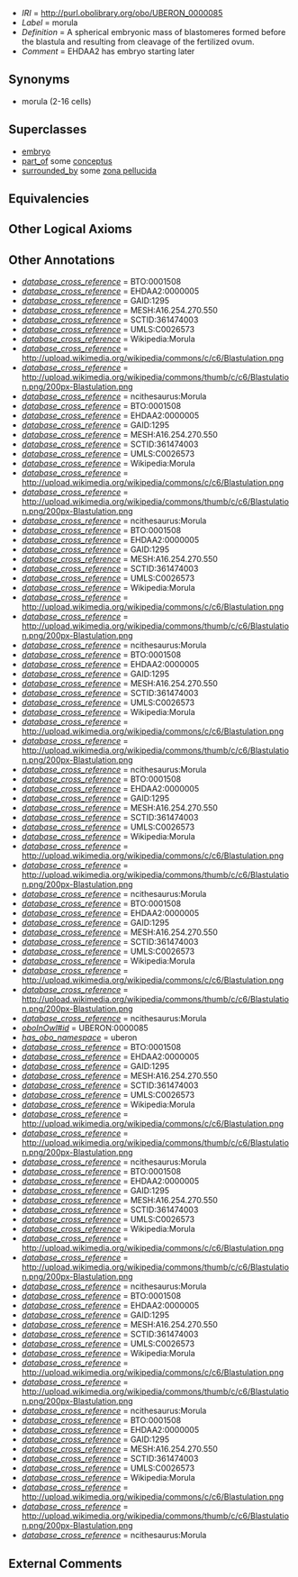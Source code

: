 * *IRI* = http://purl.obolibrary.org/obo/UBERON_0000085
 * *Label* = morula
 * *Definition* = A spherical embryonic mass of blastomeres formed before the blastula and resulting from cleavage of the fertilized ovum.
 * *Comment* = EHDAA2 has embryo starting later

## Synonyms

 * morula (2-16 cells)

## Superclasses

 * [embryo](../../UBERON/22/UBERON_0000922.md)
 * [part_of](../../BFO/50/BFO_0000050.md) some [conceptus](../../UBERON/16/UBERON_0004716.md)
 * [surrounded_by](../../RO/19/RO_0002219.md) some [zona pellucida](../../UBERON/86/UBERON_0000086.md)

## Equivalencies


## Other Logical Axioms


## Other Annotations

 * *[database_cross_reference](../../ef/oboInOwl#hasDbXref.md)* = BTO:0001508
 * *[database_cross_reference](../../ef/oboInOwl#hasDbXref.md)* = EHDAA2:0000005
 * *[database_cross_reference](../../ef/oboInOwl#hasDbXref.md)* = GAID:1295
 * *[database_cross_reference](../../ef/oboInOwl#hasDbXref.md)* = MESH:A16.254.270.550
 * *[database_cross_reference](../../ef/oboInOwl#hasDbXref.md)* = SCTID:361474003
 * *[database_cross_reference](../../ef/oboInOwl#hasDbXref.md)* = UMLS:C0026573
 * *[database_cross_reference](../../ef/oboInOwl#hasDbXref.md)* = Wikipedia:Morula
 * *[database_cross_reference](../../ef/oboInOwl#hasDbXref.md)* = http://upload.wikimedia.org/wikipedia/commons/c/c6/Blastulation.png
 * *[database_cross_reference](../../ef/oboInOwl#hasDbXref.md)* = http://upload.wikimedia.org/wikipedia/commons/thumb/c/c6/Blastulation.png/200px-Blastulation.png
 * *[database_cross_reference](../../ef/oboInOwl#hasDbXref.md)* = ncithesaurus:Morula
 * *[database_cross_reference](../../ef/oboInOwl#hasDbXref.md)* = BTO:0001508
 * *[database_cross_reference](../../ef/oboInOwl#hasDbXref.md)* = EHDAA2:0000005
 * *[database_cross_reference](../../ef/oboInOwl#hasDbXref.md)* = GAID:1295
 * *[database_cross_reference](../../ef/oboInOwl#hasDbXref.md)* = MESH:A16.254.270.550
 * *[database_cross_reference](../../ef/oboInOwl#hasDbXref.md)* = SCTID:361474003
 * *[database_cross_reference](../../ef/oboInOwl#hasDbXref.md)* = UMLS:C0026573
 * *[database_cross_reference](../../ef/oboInOwl#hasDbXref.md)* = Wikipedia:Morula
 * *[database_cross_reference](../../ef/oboInOwl#hasDbXref.md)* = http://upload.wikimedia.org/wikipedia/commons/c/c6/Blastulation.png
 * *[database_cross_reference](../../ef/oboInOwl#hasDbXref.md)* = http://upload.wikimedia.org/wikipedia/commons/thumb/c/c6/Blastulation.png/200px-Blastulation.png
 * *[database_cross_reference](../../ef/oboInOwl#hasDbXref.md)* = ncithesaurus:Morula
 * *[database_cross_reference](../../ef/oboInOwl#hasDbXref.md)* = BTO:0001508
 * *[database_cross_reference](../../ef/oboInOwl#hasDbXref.md)* = EHDAA2:0000005
 * *[database_cross_reference](../../ef/oboInOwl#hasDbXref.md)* = GAID:1295
 * *[database_cross_reference](../../ef/oboInOwl#hasDbXref.md)* = MESH:A16.254.270.550
 * *[database_cross_reference](../../ef/oboInOwl#hasDbXref.md)* = SCTID:361474003
 * *[database_cross_reference](../../ef/oboInOwl#hasDbXref.md)* = UMLS:C0026573
 * *[database_cross_reference](../../ef/oboInOwl#hasDbXref.md)* = Wikipedia:Morula
 * *[database_cross_reference](../../ef/oboInOwl#hasDbXref.md)* = http://upload.wikimedia.org/wikipedia/commons/c/c6/Blastulation.png
 * *[database_cross_reference](../../ef/oboInOwl#hasDbXref.md)* = http://upload.wikimedia.org/wikipedia/commons/thumb/c/c6/Blastulation.png/200px-Blastulation.png
 * *[database_cross_reference](../../ef/oboInOwl#hasDbXref.md)* = ncithesaurus:Morula
 * *[database_cross_reference](../../ef/oboInOwl#hasDbXref.md)* = BTO:0001508
 * *[database_cross_reference](../../ef/oboInOwl#hasDbXref.md)* = EHDAA2:0000005
 * *[database_cross_reference](../../ef/oboInOwl#hasDbXref.md)* = GAID:1295
 * *[database_cross_reference](../../ef/oboInOwl#hasDbXref.md)* = MESH:A16.254.270.550
 * *[database_cross_reference](../../ef/oboInOwl#hasDbXref.md)* = SCTID:361474003
 * *[database_cross_reference](../../ef/oboInOwl#hasDbXref.md)* = UMLS:C0026573
 * *[database_cross_reference](../../ef/oboInOwl#hasDbXref.md)* = Wikipedia:Morula
 * *[database_cross_reference](../../ef/oboInOwl#hasDbXref.md)* = http://upload.wikimedia.org/wikipedia/commons/c/c6/Blastulation.png
 * *[database_cross_reference](../../ef/oboInOwl#hasDbXref.md)* = http://upload.wikimedia.org/wikipedia/commons/thumb/c/c6/Blastulation.png/200px-Blastulation.png
 * *[database_cross_reference](../../ef/oboInOwl#hasDbXref.md)* = ncithesaurus:Morula
 * *[database_cross_reference](../../ef/oboInOwl#hasDbXref.md)* = BTO:0001508
 * *[database_cross_reference](../../ef/oboInOwl#hasDbXref.md)* = EHDAA2:0000005
 * *[database_cross_reference](../../ef/oboInOwl#hasDbXref.md)* = GAID:1295
 * *[database_cross_reference](../../ef/oboInOwl#hasDbXref.md)* = MESH:A16.254.270.550
 * *[database_cross_reference](../../ef/oboInOwl#hasDbXref.md)* = SCTID:361474003
 * *[database_cross_reference](../../ef/oboInOwl#hasDbXref.md)* = UMLS:C0026573
 * *[database_cross_reference](../../ef/oboInOwl#hasDbXref.md)* = Wikipedia:Morula
 * *[database_cross_reference](../../ef/oboInOwl#hasDbXref.md)* = http://upload.wikimedia.org/wikipedia/commons/c/c6/Blastulation.png
 * *[database_cross_reference](../../ef/oboInOwl#hasDbXref.md)* = http://upload.wikimedia.org/wikipedia/commons/thumb/c/c6/Blastulation.png/200px-Blastulation.png
 * *[database_cross_reference](../../ef/oboInOwl#hasDbXref.md)* = ncithesaurus:Morula
 * *[database_cross_reference](../../ef/oboInOwl#hasDbXref.md)* = BTO:0001508
 * *[database_cross_reference](../../ef/oboInOwl#hasDbXref.md)* = EHDAA2:0000005
 * *[database_cross_reference](../../ef/oboInOwl#hasDbXref.md)* = GAID:1295
 * *[database_cross_reference](../../ef/oboInOwl#hasDbXref.md)* = MESH:A16.254.270.550
 * *[database_cross_reference](../../ef/oboInOwl#hasDbXref.md)* = SCTID:361474003
 * *[database_cross_reference](../../ef/oboInOwl#hasDbXref.md)* = UMLS:C0026573
 * *[database_cross_reference](../../ef/oboInOwl#hasDbXref.md)* = Wikipedia:Morula
 * *[database_cross_reference](../../ef/oboInOwl#hasDbXref.md)* = http://upload.wikimedia.org/wikipedia/commons/c/c6/Blastulation.png
 * *[database_cross_reference](../../ef/oboInOwl#hasDbXref.md)* = http://upload.wikimedia.org/wikipedia/commons/thumb/c/c6/Blastulation.png/200px-Blastulation.png
 * *[database_cross_reference](../../ef/oboInOwl#hasDbXref.md)* = ncithesaurus:Morula
 * *[oboInOwl#id](../../id/oboInOwl#id.md)* = UBERON:0000085
 * *[has_obo_namespace](../../ce/oboInOwl#hasOBONamespace.md)* = uberon
 * *[database_cross_reference](../../ef/oboInOwl#hasDbXref.md)* = BTO:0001508
 * *[database_cross_reference](../../ef/oboInOwl#hasDbXref.md)* = EHDAA2:0000005
 * *[database_cross_reference](../../ef/oboInOwl#hasDbXref.md)* = GAID:1295
 * *[database_cross_reference](../../ef/oboInOwl#hasDbXref.md)* = MESH:A16.254.270.550
 * *[database_cross_reference](../../ef/oboInOwl#hasDbXref.md)* = SCTID:361474003
 * *[database_cross_reference](../../ef/oboInOwl#hasDbXref.md)* = UMLS:C0026573
 * *[database_cross_reference](../../ef/oboInOwl#hasDbXref.md)* = Wikipedia:Morula
 * *[database_cross_reference](../../ef/oboInOwl#hasDbXref.md)* = http://upload.wikimedia.org/wikipedia/commons/c/c6/Blastulation.png
 * *[database_cross_reference](../../ef/oboInOwl#hasDbXref.md)* = http://upload.wikimedia.org/wikipedia/commons/thumb/c/c6/Blastulation.png/200px-Blastulation.png
 * *[database_cross_reference](../../ef/oboInOwl#hasDbXref.md)* = ncithesaurus:Morula
 * *[database_cross_reference](../../ef/oboInOwl#hasDbXref.md)* = BTO:0001508
 * *[database_cross_reference](../../ef/oboInOwl#hasDbXref.md)* = EHDAA2:0000005
 * *[database_cross_reference](../../ef/oboInOwl#hasDbXref.md)* = GAID:1295
 * *[database_cross_reference](../../ef/oboInOwl#hasDbXref.md)* = MESH:A16.254.270.550
 * *[database_cross_reference](../../ef/oboInOwl#hasDbXref.md)* = SCTID:361474003
 * *[database_cross_reference](../../ef/oboInOwl#hasDbXref.md)* = UMLS:C0026573
 * *[database_cross_reference](../../ef/oboInOwl#hasDbXref.md)* = Wikipedia:Morula
 * *[database_cross_reference](../../ef/oboInOwl#hasDbXref.md)* = http://upload.wikimedia.org/wikipedia/commons/c/c6/Blastulation.png
 * *[database_cross_reference](../../ef/oboInOwl#hasDbXref.md)* = http://upload.wikimedia.org/wikipedia/commons/thumb/c/c6/Blastulation.png/200px-Blastulation.png
 * *[database_cross_reference](../../ef/oboInOwl#hasDbXref.md)* = ncithesaurus:Morula
 * *[database_cross_reference](../../ef/oboInOwl#hasDbXref.md)* = BTO:0001508
 * *[database_cross_reference](../../ef/oboInOwl#hasDbXref.md)* = EHDAA2:0000005
 * *[database_cross_reference](../../ef/oboInOwl#hasDbXref.md)* = GAID:1295
 * *[database_cross_reference](../../ef/oboInOwl#hasDbXref.md)* = MESH:A16.254.270.550
 * *[database_cross_reference](../../ef/oboInOwl#hasDbXref.md)* = SCTID:361474003
 * *[database_cross_reference](../../ef/oboInOwl#hasDbXref.md)* = UMLS:C0026573
 * *[database_cross_reference](../../ef/oboInOwl#hasDbXref.md)* = Wikipedia:Morula
 * *[database_cross_reference](../../ef/oboInOwl#hasDbXref.md)* = http://upload.wikimedia.org/wikipedia/commons/c/c6/Blastulation.png
 * *[database_cross_reference](../../ef/oboInOwl#hasDbXref.md)* = http://upload.wikimedia.org/wikipedia/commons/thumb/c/c6/Blastulation.png/200px-Blastulation.png
 * *[database_cross_reference](../../ef/oboInOwl#hasDbXref.md)* = ncithesaurus:Morula
 * *[database_cross_reference](../../ef/oboInOwl#hasDbXref.md)* = BTO:0001508
 * *[database_cross_reference](../../ef/oboInOwl#hasDbXref.md)* = EHDAA2:0000005
 * *[database_cross_reference](../../ef/oboInOwl#hasDbXref.md)* = GAID:1295
 * *[database_cross_reference](../../ef/oboInOwl#hasDbXref.md)* = MESH:A16.254.270.550
 * *[database_cross_reference](../../ef/oboInOwl#hasDbXref.md)* = SCTID:361474003
 * *[database_cross_reference](../../ef/oboInOwl#hasDbXref.md)* = UMLS:C0026573
 * *[database_cross_reference](../../ef/oboInOwl#hasDbXref.md)* = Wikipedia:Morula
 * *[database_cross_reference](../../ef/oboInOwl#hasDbXref.md)* = http://upload.wikimedia.org/wikipedia/commons/c/c6/Blastulation.png
 * *[database_cross_reference](../../ef/oboInOwl#hasDbXref.md)* = http://upload.wikimedia.org/wikipedia/commons/thumb/c/c6/Blastulation.png/200px-Blastulation.png
 * *[database_cross_reference](../../ef/oboInOwl#hasDbXref.md)* = ncithesaurus:Morula

## External Comments

